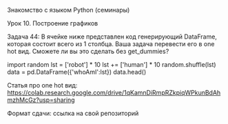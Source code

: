 Знакомство с языком Python (семинары)

Урок 10. Построение графиков

Задача 44: В ячейке ниже представлен код генерирующий
DataFrame, которая состоит всего из 1 столбца. Ваша
задача перевести его в one hot вид. Сможете ли вы это
сделать без get_dummies?

import random
lst = ['robot'] * 10
lst += ['human'] * 10
random.shuffle(lst)
data = pd.DataFrame({'whoAmI':lst})
data.head()

Статья про one hot вид: https://colab.research.google.com/drive/1qKamnDiRmpRZkpiqWPkunBdAhmzhMcGz?usp=sharing

Формат сдачи: ссылка на свой репозиторий
